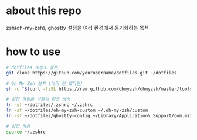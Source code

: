 # about this repo

zsh(oh-my-zsh), ghostty 설정을 여러 환경에서 동기화하는 목적

# how to use

``` bash
# dotfiles 저장소 클론
git clone https://github.com/yourusername/dotfiles.git ~/dotfiles

# Oh My Zsh 설치 (아직 안 했다면)
sh -c "$(curl -fsSL https://raw.github.com/ohmyzsh/ohmyzsh/master/tools/install.sh)"

# 설정 파일들 심볼릭 링크 생성
ln -sf ~/dotfiles/.zshrc ~/.zshrc
ln -sf ~/dotfiles/oh-my-zsh-custom ~/.oh-my-zsh/custom
ln -sf ~/dotfiles/ghostty-config ~/Library/Application\ Support/com.mitchellh.ghostty/config

# 설정 적용
source ~/.zshrc

```
